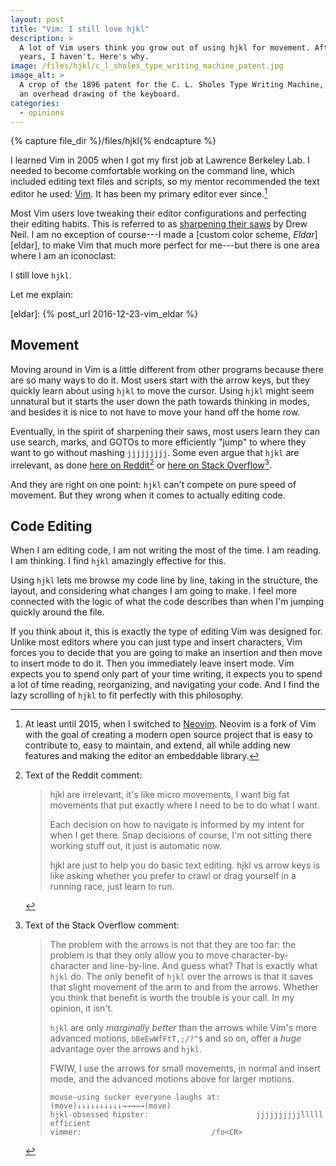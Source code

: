 ```yaml
---
layout: post
title: "Vim: I still love hjkl"
description: >
  A lot of Vim users think you grow out of using hjkl for movement. After 17
  years, I haven't. Here's why.
image: /files/hjkl/c_l_sholes_type_writing_machine_patent.jpg
image_alt: >
  A crop of the 1896 patent for the C. L. Sholes Type Writing Machine, showing
  an overhead drawing of the keyboard.
categories:
  - opinions
---
```


{% capture file_dir %}/files/hjkl{% endcapture %}

I learned Vim in 2005 when I got my first job at Lawrence Berkeley Lab. I
needed to become comfortable working on the command line, which included
editing text files and scripts, so my mentor recommended the text editor he
used: [Vim][vim]. It has been my primary editor ever since.[^neovim]

[^neovim]: At least until 2015, when I switched to [Neovim][neovim]. Neovim is
    a fork of Vim with the goal of creating a modern open source project that
    is easy to contribute to, easy to maintain, and extend, all while adding
    new features and making the editor an embeddable library.

[vim]: https://www.vim.org
[neovim]: https://neovim.io

Most Vim users love tweaking their editor configurations and perfecting their
editing habits. This is referred to as [sharpening their saws][saw] by Drew
Neil. I am no exception of course---I made a [custom color scheme,
*Eldar*][eldar], to make Vim that much more perfect for me---but there is one
area where I am an iconoclast: 

I still love `hjkl`.

Let me explain:

[saw]: http://vimcasts.org/blog/2012/08/on-sharpening-the-saw/
[eldar]: {% post_url 2016-12-23-vim_eldar %}

## Movement

Moving around in Vim is a little different from other programs because there
are so many ways to do it. Most users start with the arrow keys, but they
quickly learn about using `hjkl` to move the cursor. Using `hjkl` might seem
unnatural but it starts the user down the path towards thinking in modes, and
besides it is nice to not have to move your hand off the home row.

Eventually, in the spirit of sharpening their saws, most users learn they can
use search, marks, and GOTOs to more efficiently "jump" to where they want to
go without mashing `jjjjjjjjj`. Some even argue that `hjkl` are irrelevant, as
done [here on Reddit][reddit][^reddit_quote] or [here on Stack Overflow][romainl][^so_quote].

[reddit]: https://www.reddit.com/r/vim/comments/qh0zfz/comment/hia2xmy/?context=3
[romainl]: https://stackoverflow.com/a/26704213/1342354

[^reddit_quote]: Text of the Reddit comment:
    > hjkl are irrelevant, it's like micro movements, I want big fat movements
    > that put exactly where I need to be to do what I want.
    > 
    > Each decision on how to navigate is informed by my intent for when I get
    > there. Snap decisions of course, I'm not sitting there working stuff out, it
    > just is automatic now.
    > 
    > hjkl are just to help you do basic text editing. hjkl vs arrow keys is like
    > asking whether you prefer to crawl or drag yourself in a running race, just
    > learn to run.

[^so_quote]: Text of the Stack Overflow comment:
    > The problem with the arrows is not that they are too far: the problem is
    > that they only allow you to move character-by-character and line-by-line.
    > And guess what? That is exactly what `hjkl` do. The only benefit of `hjkl`
    > over the arrows is that it saves that slight movement of the arm to and from
    > the arrows. Whether you think that benefit is worth the trouble is your
    > call. In my opinion, it isn't.
    > 
    > `hjkl` are only _marginally better_ than the arrows while Vim's more
    > advanced motions, `bBeEwWfFtT,;/?^$` and so on, offer a _huge_ advantage
    > over the arrows and `hjkl`.
    > 
    > FWIW, I use the arrows for small movements, in normal and insert mode, and
    > the advanced motions above for larger motions.
    > 
    > ```
    > mouse-using sucker everyone laughs at:  (move)↓↓↓↓↓↓↓↓↓↓→→→→→(move)
    > hjkl-obsessed hipster:                        jjjjjjjjjjlllll efficient
    > vimmer:                             /fo<CR>
    > ```

And they are right on one point: `hjkl` can't compete on pure speed of
movement. But they wrong when it comes to actually editing code.

## Code Editing

When I am editing code, I am not writing the most of the time. I am reading. I
am thinking. I find `hjkl` amazingly effective for this.

Using `hjkl` lets me browse my code line by line, taking in the structure, the
layout, and considering what changes I am going to make. I feel more connected
with the logic of what the code describes than when I'm jumping quickly around
the file.

If you think about it, this is exactly the type of editing Vim was designed
for. Unlike most editors where you can just type and insert characters, Vim
forces you to decide that you are going to make an insertion and then move to
insert mode to do it. Then you immediately leave insert mode. Vim expects you
to spend only part of your time writing, it expects you to spend a lot of
time reading, reorganizing, and navigating your code. And I find the lazy
scrolling of `hjkl` to fit perfectly with this philosophy.

